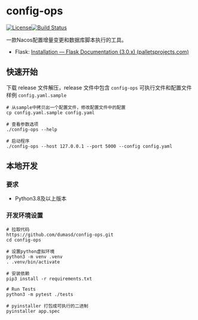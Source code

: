 # config-ops

[![License](https://img.shields.io/badge/License-Apache%202.0-blue.svg)](https://opensource.org/licenses/Apache-2.0)[![Build Status](https://github.com/apache/superset/workflows/Python/badge.svg)](https://github.com/apache/superset/actions)

一款Nacos配置增量变更和数据库脚本执行的工具。

* Flask: [Installation — Flask Documentation (3.0.x) (palletsprojects.com)](https://flask.palletsprojects.com/en/3.0.x/installation/)

## 快速开始

下载 release 文件解压，release 文件中包含 `config-ops` 可执行文件和配置文件样例 `config.yaml.sample`

```
# 从sample中拷贝出一个配置文件，修改配置文件中的配置
cp config.yaml.sample config.yaml

# 查看参数选项
./config-ops --help

# 启动程序
./config-ops --host 127.0.0.1 --port 5000 --config config.yaml

```

## 本地开发

### 要求

- Python3.8及以上版本

### 开发环境设置

```shell
# 拉取代码 
https://github.com/dumasd/config-ops.git
cd config-ops

# 设置python虚拟环境
python3 -m venv .venv
. .venv/bin/activate

# 安装依赖
pip3 install -r requirements.txt

# Run Tests
python3 -m pytest ./tests

# pyinstaller 打包成可执行的二进制
pyinstaller app.spec 
```
